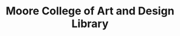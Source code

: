 ---
layout: repo
title: "Moore College of Art and Design Library"
id: 14399
permalink: repos/14399/
---